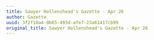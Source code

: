 ```yaml
---
title: Sawyer Hollenshead's Gazette - Apr 26
author: Gazette
uuid: 3f2f18a4-0b65-493d-afe7-23a61417cb99
original_title: Sawyer Hollenshead's Gazette - Apr 26
---
```



